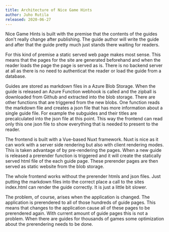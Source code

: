 ```yaml
---
title: Architecture of Nice Game Hints
author: Juho Rutila
released: 2020-06-27
---
```


Nice Game Hints is built with the premise that the contents of the guides don't really change after publishing. The guide author will write the guide and after that the guide pretty much just stands there waiting for readers.

For this kind of premise a static served web page makes most sense. This means that the pages for the site are generated beforehand and when the reader loads the page the page is served as is. There is no backend server at all as there is no need to authenticat the reader or load the guide from a database.

Guides are stored as markdown files in a Azure Blob Storage. When the guide is released an Azure Function webhook is called and the zipball is downloaded from Github and extracted into the blob storage. There are other functions that are triggered from the new blobs. One function reads the markdown file and creates a json file that has more information about a single guide file. For example the subguides and their titles are precalculated into the json file at this point. This way the frontend can read only this one json file to show everything that is needed to present to the reader.

The frontend is built with a Vue-based Nuxt framework. Nuxt is nice as it can work with a server side rendering but also with client rendering modes. This is taken advantage of by pre-rendering the pages. When a new guide is released a prerender function is triggered and it will create the statically served html file of the each guide page. These prerender pages are then served as static website from the blob storage.

The whole frontend works without the prerender htmls and json files. Just putting the markdown files into the correct place a call to the sites index.html can render the guide correctly. It is just a little bit slower.

The problem, of course, arises when the application is changed. The application is prerendered to all of those hundreds of guide pages. This means that changes to the application cause all of these pages to be prerendered again. With current amount of guide pages this is not a problem. When there are guides for thousands of games some optimization about the prerendering needs to be done.

